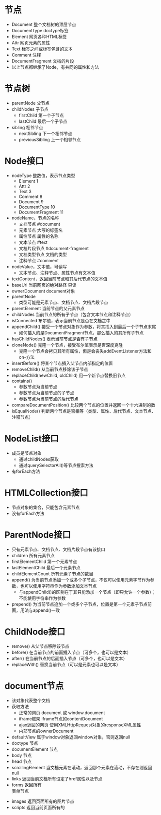 # 节点
- Document 整个文档树的顶层节点
- DocumentType doctype标签
- Element 网页各种HTML标签
- Attr 网页元素的属性
- Text 标签之间或标签包含的文本
- Comment 注释
- DocumentFragment 文档的片段
- 以上节点都继承了Node，有共同的属性和方法

# 节点树
- parentNode 父节点
- childNodes 子节点
  - firstChild 第一个子节点
  - lastChild 最后一个子节点
- sibling 相邻节点
  - nextSibling 下一个相邻节点
  - previousSibling 上一个相邻节点

# Node接口
- nodeType 整数值，表示节点类型
  - Element   1
  - Attr  2
  - Text  3
  - Comment 8
  - Document  9
  - DocumentType  10
  - DocumentFragment  11
- nodeName，节点的名称
  - 文档节点 #document
  - 元素节点 大写的标签名
  - 属性节点 属性的名称
  - 文本节点 #text
  - 文档片段节点 #document-fragment
  - 文档类型节点 文档的类型
  - 注释节点 #comment
- nodeValue，文本值，可读写
  - 文本节点、注释节点、属性节点有文本值
- textContent，返回当前节点和其后代节点的文本值
- baseUrl 当前网页的绝对路径 只读
- ownerDocument document对象
- parentNode
  - 类型可能是元素节点、文档节点、文档片段节点
- parentElement 当前节点的父元素节点
- childNodes 当前节点的所有子节点（包含文本节点和注释节点）
- isConnected 布尔值，表示当前节点是否在文档之中
- appendChild() 接受一个节点对象作为参数，将其插入到最后一个子节点末尾
  - 如何插入的是DocumentFragment节点，那么插入的其所有子节点
- hasChildNodes() 表示当前节点是否有子节点
- cloneNode() 克隆一个节点，接受布尔值表示是否深度克隆
  - 克隆一个节点会拷贝其所有属性，但是会丧失addEventListener方法和on-方法
- insertBefore() 将某个节点插入父节点内部指定的位置
- removeChild() 从当前节点移除该子节点
- replaceChild(newChild, oldChild) 用一个新节点替换旧节点
- contains()
  - 参数节点为当前节点
  - 参数节点为当前节点的子节点
  - 参数节点为当前节点的后代节点
- compareDocumentPosition() 比较两个节点的位置并返回一个十六进制的数
- isEqualNode() 判断两个节点是否相等（类型、属性、后代节点、文本节点、注释节点）

# NodeList接口
- 成员是节点对象
  - 通过childNodes获取
  - 通过querySelectorAll()等节点搜索方法
- 有forEach方法

# HTMLCollection接口
- 节点对象的集合，只能包含元素节点
- 没有forEach方法

# ParentNode接口
- 只有元素节点、文档节点、文档片段节点有该接口
- children 所有元素节点
- firstElementChild 第一个元素节点
- lastElementChild  最后一个元素节点
- childElementCount 所有元素子节点的数目
- append()  为当前节点添加一个或多个子节点，不仅可以使用元素字节作为参数，也可以使用字符串作为参数添加文本节点
  - 与appendChild()的区别在于其只能添加一个节点（即只允许一个参数）；不能使用字符串作为参数
- prepend() 为当前节点追加一个或多个子节点，位置是第一个元素子节点前面，用法与append()一致

# ChildNode接口
- remove() 从父节点移除该节点
- before() 在当前节点的前面插入节点（可多个，也可以是文本）
- after() 在当前节点的后面插入节点（可多个，也可以是文本）
- replaceWith() 替换当前节点（可以是元素也可以是文本）

# document节点
- 该对象代表整个文档
- 获取方法
  - 正常的网页 document 或 window.document
  - iframe框架 iframe节点的contentDocument
  - ajax返回的网页 使用XMLHttpRequest对象的responseXML属性
  - 内部节点的ownerDocument
- defaultView 属于window对象返回window对象，否则返回null
- doctype <DOCTYPE>节点
- documentElement <html>节点
- body <body>节点
- head <head>节点
- scrollingElement 当文档元素在滚动，返回那个元素在滚动，不存在则返回null
- links 返回当前文档所有设定了href属性<a>以及<area>节点
- forms 返回所有<form>表单节点
- images 返回页面所有的<img>图片节点
- scripts 返回当前页面所有的<script>节点
- location 拿到该对象
- lastModified 表示当前文档最后修改的时间
- cookie  
- open 清楚文档所有内容，使其变得可写
- write writeln 写入内容
- close 关闭打开的文档
- querySelector querySelectorAll
- getElementsByTagName() getElementsByClassName() getElementsByName() getElementById()
- createElement() createTextNode() createAttribute() createComment() createDocumentFragment()
- createEvent() 生成一个事件对象 参数是事件类型如UIEvents MouseEvent MutationEvents HTMLEvents
- dispatchEvent() 触发事件
- adoptNode() 将某个节点及其子节点从原来文档中移除，归属到当前document对象（只是改变归属，并没有插入文档树中）
- importNode(node, deep) 拷贝某个节点及其子节点（可选），归属document对象
- createNodeIterator() 返回一个子节点遍历器
  - 参数一是要遍历的根节点
  - 参数二是要遍历的类型
    - NodeFilter.SHOW_ALL
    - NodeFilter.SHOW_ELEMENT
    - NodeFilter.SHOW_TEXT
    - NodeFilter.SHOW_COMMENT
  - 可调用nextNode() 或previousNode() 遍历

# Element节点
- 继承了Node接口
- id 可读写
- tagName 大写标签名
- hidden 元素是否可见
- attributes 类似数组的对象，成员是当前元素节点的所有属性
- className class属性，每个class用空格隔开
- classList 数组对象，每个class是对象的一个成员
  - add()
  - remove()
  - contains()
  - toggle()
  - toString()
- dateset 自定义data- 属性，用来添加数据
- clientHeight 元素高度+padding，只对块级元素生效
- clientWidth 元素本身的宽度和padding，如果有垂直滚动条，还要减去垂直滚动条的宽度
- clientLeft 元素节点左边框的宽度 不包括左侧padding和margin
- scrollHeight 当前元素总高度，包括溢出部分和不可见部分，也包括padding部分，不包括border、margin、::after、::before高度
- scrollLeft 表示当前元素水平滚动条向右侧滚动的像素量
- offsetParent 返回最靠近当前元素且CSS中position不为static的元素
  - Element.offsetTop和Element.offsetLeft就是offsetParent元素计算的
- offsetHeight 元素高度+padding+border+水平滚动条高度
- offsetLeft 返回当前元素左上角相对于offsetParent节点的水平位移
- getBoundingClientRect() 返回一个对象，存储了当前元素节点的大小、位置等信息
- getClientRects() 类数组对象，返回对象有多少个成员取决于该元素在页面上占据多少行

# Text节点
- 代表元素节点和属性节点的文本内容
- 提供Text()构造函数，返回一个文本节点实例，参数为文本内容
- data属性等同于nodeValue属性，用来设置或读取文本节点
- wholeText属性将文本节点与相邻文本节点作为一个整体返回
- nextElementSibling和previousElementSibling属性返回紧跟在当前节点后面那个同级元素节点
- appendData() deleteData() insertData() replaceDate() subStringData()
- remove() 移除当前Text节点

# DocumentFragment节点
- 代表一个文档的片段，本身是一个完整的DOM插入当前文档

# CSS
- cssText属性用来读写当前规则的所有样式声明文本
- length 表示当前规则包含多少条样式声明
- getPropertyPriority() 接受CSS样式的属性名作为参数，返回一个字符串（表示有没有设置important，有就返回important，没有就空字符串）
- getPropertyValue() 接受CSS样式名作为参数，返回一个字符串表示该属性的值
- removeProperty() 删除CSS样式
- setProperty() 设置新的CSS属性
- CSS.supports() 返回布尔值判断当前环境是否支持某一CSS规则
- window.getComputedStyle() 

# StyleSheet接口
- 代表网页的一张样式表，包括link元素加载的样式表和style内嵌的样式表以及XML文档样式表
  - 子类CSSStyleSheet表示页面的CSS样式表
- StyleSheet.href 返回样式表的网址，对于内嵌样式表，该属性返回null
- StyleSheets[index].media.appendMedium(string) 添加媒介
- StyleSheets[index].media.deleteMedium(string) 删除媒介
- StyleSheet.parentStyleSheet 返回了包含当前样式表的那张表
  - @import允许在样式表中加载其他样式表
- StyleSheet.onwerNode 通常是link或style，对于由其他样式引用的为null
- CSSStyleSheet.ownerRule 返回一个CSSRule实例，代表那行@import规则，没有则是null
- CSSStyleSheet.insertRule() 方法用于在当前样式插入一个新的CSS规则
  
# Mutation Observer
- 用于监视DOM变动
- 与事件的区别是：事件是同步触发，而Mutation Observe是异步触发
- 等待所有脚本任务完成后才运行
- 把所有DOM变动记录封装成一个数组处理，而不是一条条个别处理DOM变动
- 可以观察所有DOM变动类型，也可以指定某一类变动
- 有observe() 方法来启动监听
  - 第一个参数观察DOM节点
  - 配置对象，指定观察的特点变动
    - childList 子节点变动
    - attributes 属性的变动
    - characterData 节点内容
- disconnect() 停止观察
- takeRecords() 清除变动记录，会返回变动记录的数组

# MutationRecord对象
- DOM每次发送变化都会生成一条变动记录，Mutation Observer处理的是一个由MutationRecord对象组成的数组
- type 观察变动的类型(attributes、characterData、childList)
- target 发生变化的DOM
- attributeName 发生变动属性
- oldValue 变动前的值 只对attribute和characterData变动有效
- 